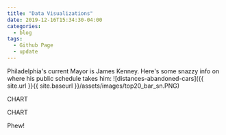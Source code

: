 ```yaml
---
title: "Data Visualizations"
date: 2019-12-16T15:34:30-04:00
categories:
  - blog
tags:
  - Github Page
  - update
---
```


Philadelphia's current Mayor is James Kenney. Here's some snazzy info on where his public schedule takes him: 
![distances-abandoned-cars]({{ site.url }}{{ site.baseurl }}/assets/images/top20_bar_sn.PNG)

CHART 

CHART 

Phew!
